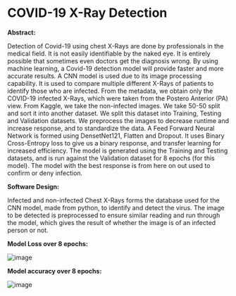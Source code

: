 # COVID-19 X-Ray Detection

**Abstract:**

Detection of Covid-19 using chest X-Rays are done by professionals in the medical field. It is not easily identifiable by the naked eye. It is entirely possible that sometimes even doctors get the diagnosis wrong. By using machine learning, a Covid-19 detection model will provide faster and more accurate results. A CNN model is used due to its image processing capability. It is used to compare multiple different X-Rays of patients to identify those who are infected. From the metadata, we obtain only the COVID-19 infected X-Rays, which were taken from the Postero Anterior (PA) view. From Kaggle, we take the non-infected images. We take 50-50 split and sort it into another dataset. We split this dataset into Training, Testing and Validation datasets. We preprocess the images to decrease runtime and increase response, and to standardize the data. A Feed Forward Neural Network is formed using DensetNet121, Flatten and Dropout. It uses Binary Cross-Entropy loss to give us a binary response, and transfer learning for increased efficiency. The model is generated using the Training and Testing datasets, and is run against the Validation dataset for 8 epochs (for this model). The model with the best response is from here on out used to confirm or deny infection.

**Software Design:**

Infected and non-infected Chest X-Rays forms the database used for the CNN model, made from python, to identify and detect the virus. The image to be detected is preprocessed to ensure similar reading and run through the model, which gives the result of whether the image is of an infected person or not.

**Model Loss over 8 epochs:**

![image](https://user-images.githubusercontent.com/41417732/99144057-ad4f5f80-2688-11eb-9551-90d308c78fd8.png)

**Model accuracy over 8 epochs:**

![image](https://user-images.githubusercontent.com/41417732/99144086-d112a580-2688-11eb-8863-dda2d5fc72b8.png)
